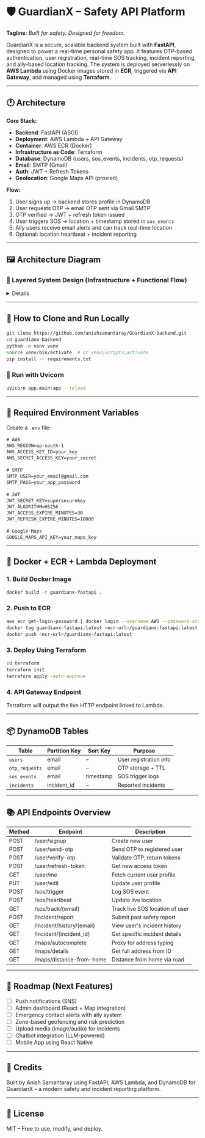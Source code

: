 # 🛡️ GuardianX – Safety API Platform

**Tagline**: *Built for safety. Designed for freedom.*

GuardianX is a secure, scalable backend system built with **FastAPI**, designed to power a real-time personal safety app. It features OTP-based authentication, user registration, real-time SOS tracking, incident reporting, and ally-based location tracking. The system is deployed serverlessly on **AWS Lambda** using Docker images stored in **ECR**, triggered via **API Gateway**, and managed using **Terraform**.

---

## 🕐️ Architecture

**Core Stack:**

* **Backend**: FastAPI (ASGI)
* **Deployment**: AWS Lambda + API Gateway
* **Container**: AWS ECR (Docker)
* **Infrastructure as Code**: Terraform
* **Database**: DynamoDB (users, sos\_events, incidents, otp\_requests)
* **Email**: SMTP (Gmail)
* **Auth**: JWT + Refresh Tokens
* **Geolocation**: Google Maps API (proxied)

**Flow:**

1. User signs up → backend stores profile in DynamoDB
2. User requests OTP → email OTP sent via Gmail SMTP
3. OTP verified → JWT + refresh token issued
4. User triggers SOS → location + timestamp stored in `sos_events`
5. Ally users receive email alerts and can track real-time location
6. Optional: location heartbeat + incident reporting

---

## 🖼️ Architecture Diagram

### 🧱 Layered System Design (Infrastructure + Functional Flow)

<details>

**SVG Version (for zoomable detail):**

![GuardianX Architecture Diagram SVG](Untitled-2025-07-29-0656.svg)

</details>

---

## 🚀 How to Clone and Run Locally

```bash
git clone https://github.com/anishsamantaray/GuardianX-backend.git
cd guardianx-backend
python -m venv venv
source venv/bin/activate  # or venv\Scripts\activate
pip install -r requirements.txt
```

### 🥪 Run with Uvicorn

```bash
uvicorn app.main:app --reload
```

---

## 🔐 Required Environment Variables

Create a `.env` file:

```env
# AWS
AWS_REGION=ap-south-1
AWS_ACCESS_KEY_ID=your_key
AWS_SECRET_ACCESS_KEY=your_secret

# SMTP
SMTP_USER=your_email@gmail.com
SMTP_PASS=your_app_password

# JWT
JWT_SECRET_KEY=supersecurekey
JWT_ALGORITHM=HS256
JWT_ACCESS_EXPIRE_MINUTES=30
JWT_REFRESH_EXPIRE_MINUTES=10080

# Google Maps
GOOGLE_MAPS_API_KEY=your_maps_key
```

---

## 🐳 Docker + ECR + Lambda Deployment

### 1. Build Docker Image

```bash
docker build -t guardianx-fastapi .
```

### 2. Push to ECR

```bash
aws ecr get-login-password | docker login --username AWS --password-stdin <ecr-url>
docker tag guardianx-fastapi:latest <ecr-url>/guardianx-fastapi:latest
docker push <ecr-url>/guardianx-fastapi:latest
```

### 3. Deploy Using Terraform

```bash
cd terraform
terraform init
terraform apply -auto-approve
```

### 4. API Gateway Endpoint

Terraform will output the live HTTP endpoint linked to Lambda.

---

## 📦 DynamoDB Tables

| Table          | Partition Key | Sort Key  | Purpose                |
| -------------- | ------------- | --------- | ---------------------- |
| `users`        | email         | –         | User registration info |
| `otp_requests` | email         | –         | OTP storage + TTL      |
| `sos_events`   | email         | timestamp | SOS trigger logs       |
| `incidents`    | incident\_id  | –         | Reported incidents     |

---

## 📚 API Endpoints Overview

| Method | Endpoint                  | Description                     |
| ------ | ------------------------- | ------------------------------- |
| POST   | /user/signup              | Create new user                 |
| POST   | /user/send-otp            | Send OTP to registered user     |
| POST   | /user/verify-otp          | Validate OTP, return tokens     |
| POST   | /user/refresh-token       | Get new access token            |
| GET    | /user/me                  | Fetch current user profile      |
| PUT    | /user/edit                | Update user profile             |
| POST   | /sos/trigger              | Log SOS event                   |
| POST   | /sos/heartbeat            | Update live location            |
| GET    | /sos/track/{email}        | Track live SOS location of user |
| POST   | /incident/report          | Submit past safety report       |
| GET    | /incident/history/{email} | View user's incident history    |
| GET    | /incident/{incident\_id}  | Get specific incident details   |
| GET    | /maps/autocomplete        | Proxy for address typing        |
| GET    | /maps/details             | Get full address from ID        |
| GET    | /maps/distance-from-home  | Distance from home via road     |

---

## 📌 Roadmap (Next Features)

* [ ] Push notifications (SNS)
* [ ] Admin dashboard (React + Map integration)
* [ ] Emergency contact alerts with ally system
* [ ] Zone-based geofencing and risk prediction
* [ ] Upload media (image/audio) for incidents
* [ ] Chatbot integration (LLM-powered)
* [ ] Mobile App using React Native

---

## 🧠 Credits

Built by Anish Samantaray using FastAPI, AWS Lambda, and DynamoDB for GuardianX – a modern safety and incident reporting platform.

---

## 📄 License

MIT – Free to use, modify, and deploy.
